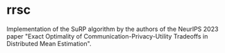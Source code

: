 # rrsc
Implementation of the SuRP algorithm by the authors of the NeurIPS 2023 paper "Exact Optimality of Communication-Privacy-Utility Tradeoffs in Distributed Mean Estimation".
